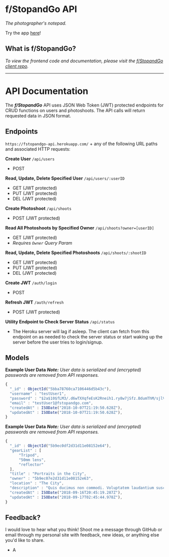 # f/StopandGo API
_The photographer's notepad._

Try the app [here](https://fstopandgo.herokuapp.com)!

## What is f/StopandGo?
_To view the frontend code and documentation, please visit the [f/StopandGo client repo](https://github.com/AlexWarnes/fStopandGo)._

---



# API Documentation
The **_f/StopandGo_** API uses JSON Web Token (JWT) protected endpoints for CRUD functions on users and photoshoots. The API calls will return requested data in JSON format.



## Endpoints

`https://fstopandgo-api.herokuapp.com/` + any of the following URL paths and associated HTTP requests:

**Create User**
`/api/users` 
* POST

**Read, Update, Delete Specified User**
`/api/users/:userID` 
* GET (JWT protected)
* PUT (JWT protected)
* DEL (JWT protected)

**Create Photoshoot**
`/api/shoots` 
* POST (JWT protected)

**Read All Photoshoots by Specified Owner**
`/api/shoots?owner=[userID]` 
* GET (JWT protected)
* _Requires `Owner` Query Param_

**Read, Update, Delete Specified Photoshoots**
`/api/shoots/:shootID` 
* GET (JWT protected)
* PUT (JWT protected)
* DEL (JWT protected)

**Create JWT**
`/auth/login`
* POST

**Refresh JWT**
`/auth/refresh`
* POST (JWT protected)

**Utility Endpoint to Check Server Status**
`/api/status` 
* The Heroku server will lag if asleep. The client can fetch from this endpoint on as needed to check the server status or start waking up the server before the user tries to login/signup.



## Models

**Example User Data**
**_Note:_** _User data is serialized and (encrypted) passwords are removed from API responses._

```javascript
{
  "_id" : ObjectId("5bba78760ca7106446d5b43c"),
  "username" : "testUser1",
  "password" : "$2a$10$fLM3/.d6wTXXqfeEsK2Rneih1.ry8w7jSfz.BdumThM/sjlVdumPTy",
  "email" : "testUser1@fstopandgo.com",
  "createdAt" : ISODate("2018-10-07T21:19:50.628Z"),
  "updatedAt" : ISODate("2018-10-07T21:19:50.628Z"),
}
```

**Example User Data**
**_Note:_** _User data is serialized and (encrypted) passwords are removed from API responses._

```javascript
{
  "_id" : ObjectId("5b9ec0df2d31d11e08152e64"),
  "gearList" : [ 
      "Tripod", 
      "50mm lens", 
      "reflector"
  ],
  "title" : "Portraits in the City",
  "owner" : "5b9ec07e2d31d11e08152e63",
  "location" : "The City",
  "description" : "Quis ducimus non commodi. Voluptatem laudantium suscipit ratione vel quibusdam. Quam occaecati velit modi quis voluptate eum consectetur dolores. Nobis quasi incidunt laborum quae animi molestiae.",
  "createdAt" : ISODate("2018-09-16T20:45:19.287Z"),
  "updatedAt" : ISODate("2018-09-17T02:45:44.978Z"),
}
```

## Feedback?
I would love to hear what you think! Shoot me a message through GitHub or email through my personal site with feedback, new ideas, or anything else you'd like to share. 

- A